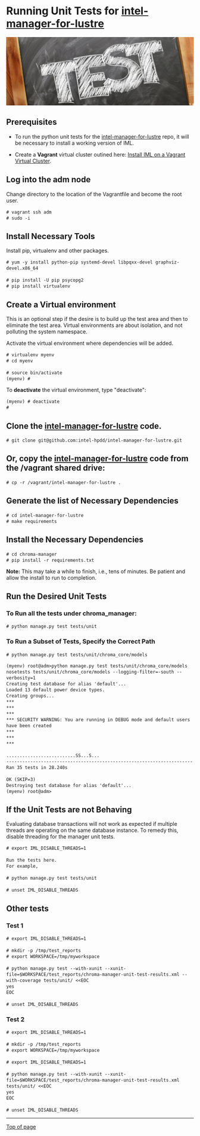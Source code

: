 #  <a name="Top"></a>Running Unit Tests for [intel-manager-for-lustre](https://github.com/intel-hpdd/intel-manager-for-lustre)

![Unit Testing](md_Graphics/test.png)

## Prerequisites
* To run the python unit tests for the [intel-manager-for-lustre](https://github.com/intel-hpdd/intel-manager-for-lustre) repo, it will be necessary to install a working version of IML.

* Create a **Vagrant** virtual cluster outined here: [Install IML on a Vagrant Virtual Cluster](cd_Installing_IML_On_Vagrant.md).

## Log into the **adm** node
Change directory to the location of the Vagrantfile and become the root user.

    # vagrant ssh adm
    # sudo -i

## Install Necessary Tools
Install pip, virtualenv and other packages.

    # yum -y install python-pip systemd-devel libpqxx-devel graphviz-devel.x86_64

    # pip install -U pip psycopg2
    # pip install virtualenv

## Create a Virtual environment
This is an optional step if the desire is to build up the test area and then to eliminate the test area. Virtual environments are about isolation, and not polluting the system namespace. 

Activate the virtual environment where dependencies will be added.

    # virtualenv myenv
    # cd myenv
    
    # source bin/activate
    (myenv) # 

To **deactivate** the virtual environment, type "deactivate":

    (myenv) # deactivate
    #

## Clone the [intel-manager-for-lustre](https://github.com/intel-hpdd/intel-manager-for-lustre) code.

    # git clone git@github.com:intel-hpdd/intel-manager-for-lustre.git

## Or, copy the [intel-manager-for-lustre](https://github.com/intel-hpdd/intel-manager-for-lustre) code from the /vagrant shared drive:

    # cp -r /vagrant/intel-manager-for-lustre .

## Generate the list of Necessary Dependencies

    # cd intel-manager-for-lustre
    # make requirements

## Install the Necessary Dependencies

    # cd chroma-manager
    # pip install -r requirements.txt

**Note:** This may take a while to finish, i.e., tens of minutes. Be patient and allow the install to run to completion.

## Run the Desired Unit Tests

### To Run all the tests under chroma_manager:

    # python manage.py test tests/unit

### To Run a Subset of Tests, Specify the Correct Path

    # python manage.py test tests/unit/chroma_core/models

```
(myenv) root@adm>python manage.py test tests/unit/chroma_core/models
nosetests tests/unit/chroma_core/models --logging-filter=-south --verbosity=1
Creating test database for alias 'default'...
Loaded 13 default power device types.
Creating groups...
***
***
***
*** SECURITY WARNING: You are running in DEBUG mode and default users have been created
***
***
***

..........................SS...S...
----------------------------------------------------------------------
Ran 35 tests in 28.240s

OK (SKIP=3)
Destroying test database for alias 'default'...
(myenv) root@adm>
```

## If the Unit Tests are not Behaving

Evaluating database transactions will not work as expected if multiple threads are operating on the same database instance. 
To remedy this, disable threading for the manager unit tests.

    # export IML_DISABLE_THREADS=1

    Run the tests here.
    For example,

    # python manage.py test tests/unit

    # unset IML_DISABLE_THREADS

## Other tests

### Test 1

    # export IML_DISABLE_THREADS=1

    # mkdir -p /tmp/test_reports
    # export WORKSPACE=/tmp/myworkspace

    # python manage.py test --with-xunit --xunit-file=$WORKSPACE/test_reports/chroma-manager-unit-test-results.xml --with-coverage tests/unit/ <<EOC
    yes
    EOC

    # unset IML_DISABLE_THREADS

### Test 2

    # export IML_DISABLE_THREADS=1

    # mkdir -p /tmp/test_reports
    # export WORKSPACE=/tmp/myworkspace

    # export IML_DISABLE_THREADS=1

    # python manage.py test --with-xunit --xunit-file=$WORKSPACE/test_reports/chroma-manager-unit-test-results.xml tests/unit/ <<EOC
    yes
    EOC

    # unset IML_DISABLE_THREADS

---
[Top of page](#Top)